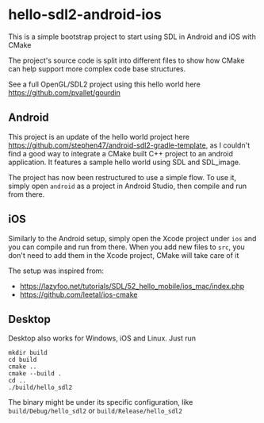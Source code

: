 # hello-sdl2-android-ios

This is a simple bootstrap project to start using SDL in Android and iOS with CMake

The project's source code is split into different files to show how CMake can help support more complex code base structures.

See a full OpenGL/SDL2 project using this hello world here https://github.com/pvallet/gourdin

## Android
This project is an update of the hello world project here https://github.com/stephen47/android-sdl2-gradle-template, as I couldn't find a good way to integrate a CMake built C++ project to an android application.
It features a sample hello world using SDL and SDL_image.

The project has now been restructured to use a simple flow. To use it, simply open `android` as a project in Android Studio, then compile and run from there.

## iOS
Similarly to the Android setup, simply open the Xcode project under `ios` and you can compile and run from there.
When you add new files to `src`, you don't need to add them in the Xcode project, CMake will take care of it

The setup was inspired from:
- https://lazyfoo.net/tutorials/SDL/52_hello_mobile/ios_mac/index.php
- https://github.com/leetal/ios-cmake

## Desktop
Desktop also works for Windows, iOS and Linux. Just run

```
mkdir build
cd build
cmake ..
cmake --build .
cd ..
./build/hello_sdl2
```

The binary might be under its specific configuration, like `build/Debug/hello_sdl2` or `build/Release/hello_sdl2`